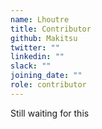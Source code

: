 ```yaml
---
name: Lhoutre
title: Contributor
github: Makitsu
twitter: ""
linkedin: ""
slack: ""
joining_date: ""
role: contributor
---
```


Still waiting for this
